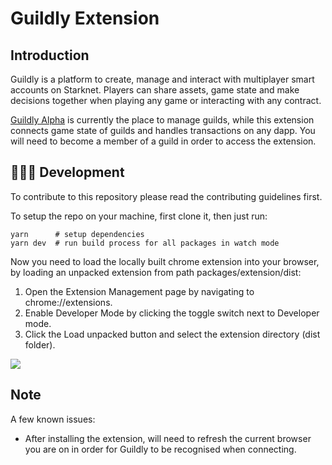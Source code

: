 # Guildly Extension

## Introduction

Guildly is a platform to create, manage and interact with multiplayer smart accounts on Starknet. Players can share assets, game state and make decisions together when playing any game or interacting with any contract.

[Guildly Alpha](https://alpha.guildly.xyz) is currently the place to manage guilds, while this extension connects game state of guilds and handles transactions on any dapp. You will need to become a member of a guild in order to access the extension.

## 👩🏾‍💻 Development

To contribute to this repository please read the contributing guidelines first.

To setup the repo on your machine, first clone it, then just run:

```
yarn      # setup dependencies
yarn dev  # run build process for all packages in watch mode
```

Now you need to load the locally built chrome extension into your browser, by loading an unpacked extension from path packages/extension/dist:

1. Open the Extension Management page by navigating to chrome://extensions.
2. Enable Developer Mode by clicking the toggle switch next to Developer mode.
3. Click the Load unpacked button and select the extension directory (dist folder).

<img src="https://camo.githubusercontent.com/bba6e775823f099d509dedf7065e560de448e5123e3d9f71e60d843624b1e1f3/68747470733a2f2f77642e696d6769782e6e65742f696d6167652f4268754b474a6149654c4e50573965686e7335394e6677714b7846322f764f75376950626161706b414c65643936727a4e2e706e673f6175746f3d666f726d6174">

## Note

A few known issues:

- After installing the extension, will need to refresh the current browser you are on in order for Guildly to be recognised when connecting.
